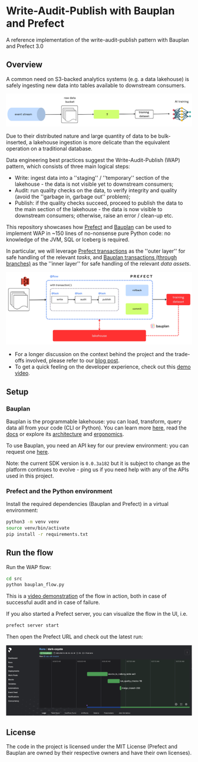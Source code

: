 # Write-Audit-Publish with Bauplan and Prefect
A reference implementation of the write-audit-publish pattern with Bauplan and Prefect 3.0

## Overview

A common need on S3-backed analytics systems (e.g. a data lakehouse) is safely ingesting new data into tables available to downstream consumers. 

![WAP](img/wap.jpg)

Due to their distributed nature and large quantity of data to be bulk-inserted, a lakehouse ingestion is more delicate than the equivalent operation on a traditional database.

Data engineering best practices suggest the Write-Audit-Publish (WAP) pattern, which consists of three main logical steps:

* Write: ingest data into a ''staging'' / ''temporary'' section of the lakehouse - the data is not visible yet to downstream consumers;
* Audit: run quality checks on the data, to verify integrity and quality (avoid the ''garbage in, garbage out'' problem);
* Publish: if the quality checks succeed, proceed to publish the data to the main section of the lakehouse - the data is now visible to downstream consumers; otherwise, raise an error / clean-up etc.

This repository showcases how [Prefect](https://www.prefect.io/) and [Bauplan](https://www.bauplanlabs.com/) can be used to implement WAP in ~150 lines of no-nonsense pure Python code: no knowledge of the JVM, SQL or Iceberg is required.  

In particular, we will leverage [Prefect transactions](https://docs-3.prefect.io/3.0rc/develop/transactions#write-your-first-transaction) as the ''outer layer'' for safe handling of the relevant _tasks_, and [Bauplan transactions (through branches)](https://docs.bauplanlabs.com/en/latest/tutorial/02_catalog.html) as the ''inner layer'' for safe handling of the relevant _data assets_. 

![Lakhouse flow](img/flow.jpg)

* For a longer discussion on the context behind the project and the trade-offs involved, please refer to our [blog post](https://www.prefect.io/blog/prefect-on-the-lakehouse-write-audit-publish-pattern-with-transactions-and-git-for-data).
* To get a quick feeling on the developer experience, check out this [demo video](https://www.loom.com/share/0387703f204e4b3680b1cb14302a04da?sid=536f3a9f-c590-4548-a3c2-b5861b8c17c0).

## Setup

### Bauplan

Bauplan is the programmable lakehouse: you can load, transform, query data all from your code (CLI or Python). You can learn more [here](https://www.bauplanlabs.com/), read the [docs](https://docs.bauplanlabs.com/) or explore its [architecture](https://arxiv.org/pdf/2308.05368) and [ergonomics](https://arxiv.org/pdf/2404.13682).

To use Bauplan, you need an API key for our preview environment: you can request one [here](https://www.bauplanlabs.com/#join).

Note: the current SDK version is `0.0.3a182` but it is subject to change as the platform continues to evolve - ping us if you need help with any of the APIs used in this project.

### Prefect and the Python environment

Install the required dependencies (Bauplan and Prefect) in a virtual environment:

```bash
python3 -m venv venv
source venv/bin/activate
pip install -r requirements.txt
```

## Run the flow

Run the WAP flow:

```bash
cd src
python bauplan_flow.py
```

This is a [video demonstration](https://www.loom.com/share/0387703f204e4b3680b1cb14302a04da?sid=536f3a9f-c590-4548-a3c2-b5861b8c17c0) of the flow in action, both in case of successful audit and in case of failure.

If you also started a Prefect server, you can visualize the flow in the UI, i.e.

```bash
prefect server start
```

Then open the Prefect URL and check out the latest run:

![prefect UI](img/UI.png)


## License

The code in the project is licensed under the MIT License (Prefect and Bauplan are owned by their respective owners and have their own licenses). 

